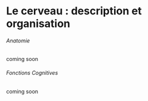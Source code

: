 Le cerveau : description et organisation
=======================

###### Anatomie
coming soon
    
###### Fonctions Cognitives
coming soon

